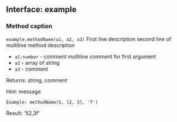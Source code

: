## Interface: example

### Method caption
`example.methodName(a1, a2, a3)`
First line description
second line of multiline method description
- `a1:number` - comment
multiline comment
for first argument
- `a2` - array of string
- `a3` - comment

Returns: string, comment

Hint: message

`Example: methodName(5, [2, 3], 'f')`

Result: '52,3f'

